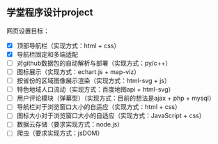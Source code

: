 ## 学堂程序设计project

网页设置目标：
- [x] 顶部导航栏（实现方式：html + css）
- [x] 导航栏固定和多端适配
- [ ] 对github数据包的自动解析与部署（实现方式：py/c++）
- [ ] 图标展示（实现方式：echart.js + map-viz）
- [ ] 按省份的区域图像展示渲染（实现方式：html-svg + js）
- [ ] 特色地域人口流动（实现方式：百度地图api + html-svg）
- [ ] 用户评论模块（弹幕型）（实现方式：目前的想法是ajax + php + mysql）
- [ ] 导航栏对于浏览窗口大小的自适应（实现方式：html + css）
- [ ] 图标大小对于浏览窗口大小的自适应（实现方式：JavaScript + css）
- [ ] 数据云存储（要求实现方式：node.js）
- [ ] 爬虫（要求实现方式：jsDOM）
